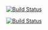 
[![Build Status](http://34.136.149.49:8080/buildStatus/icon?job=instavote%2Fworker-build)](http://34.136.149.49:8080/buildStatus/text?job=instavote%2Fworker-build)

[![Build Status](http://34.136.149.49:8080/buildStatus/icon?job=instavote%2Fworker-build&subject=UnitTest)](http://34.136.149.49:8080/job/instavote/job/worker-build/)

